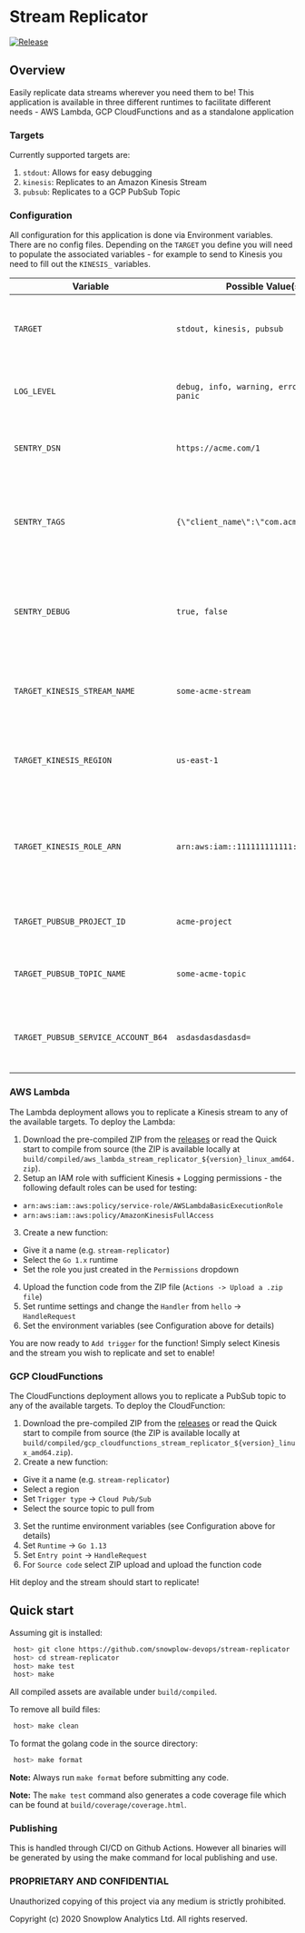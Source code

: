 # Stream Replicator

[![Release][release-image]](releases)

## Overview

Easily replicate data streams wherever you need them to be!  This application is available in three different runtimes to facilitate different needs - AWS Lambda, GCP CloudFunctions and as a standalone application

### Targets

Currently supported targets are:

1. `stdout`: Allows for easy debugging
2. `kinesis`: Replicates to an Amazon Kinesis Stream
3. `pubsub`: Replicates to a GCP PubSub Topic

### Configuration

All configuration for this application is done via Environment variables.  There are no config files.  Depending on the `TARGET` you define you will need to populate the associated variables - for example to send to Kinesis you need to fill out the `KINESIS_` variables.

| Variable                            | Possible Value(s)                           | Note                                                                  |
|-------------------------------------|---------------------------------------------|-----------------------------------------------------------------------|
| `TARGET`                            | `stdout, kinesis, pubsub`                   | Sets the target stream to emit data into `(def: "stdout")`            |
| `LOG_LEVEL`                         | `debug, info, warning, error, fatal, panic` | Sets the logging level `(def: "info")`                                |
| `SENTRY_DSN`                        | `https://acme.com/1`                        | The DSN to send Sentry alerts to `(def: "")`                          |
| `SENTRY_TAGS`                       | `{\"client_name\":\"com.acme\"}`            | Escaped JSON string with tags to send to sentry `(def: "{}")`         |
| `SENTRY_DEBUG`                      | `true, false`                               | Whether to put Sentry into debug mode `(def: "false")`                |
| `TARGET_KINESIS_STREAM_NAME`        | `some-acme-stream`                          | Name of the stream to send data into `(def: "")`                      |
| `TARGET_KINESIS_REGION`             | `us-east-1`                                 | The region the stream is in `(def: "")`                               |
| `TARGET_KINESIS_ROLE_ARN`           | `arn:aws:iam::111111111111:role/Kinesis`    | IAM role to assume; depends on sufficient perms to assume `(def: "")` |
| `TARGET_PUBSUB_PROJECT_ID`          | `acme-project`                              | ID of the GCP Project `(def: "")`                                     |
| `TARGET_PUBSUB_TOPIC_NAME`          | `some-acme-topic`                           | Name of the topic to send data into `(def: "")`                       |
| `TARGET_PUBSUB_SERVICE_ACCOUNT_B64` | `asdasdasdasdasd=`                          | GCP Service Account Base64 encoded `(def: "")`                        |

### AWS Lambda

The Lambda deployment allows you to replicate a Kinesis stream to any of the available targets. To deploy the Lambda:

1. Download the pre-compiled ZIP from the [releases](releases) or read the Quick start to compile from source (the ZIP is available locally at `build/compiled/aws_lambda_stream_replicator_${version}_linux_amd64.zip`).
2. Setup an IAM role with sufficient Kinesis + Logging permissions - the following default roles can be used for testing:
 - `arn:aws:iam::aws:policy/service-role/AWSLambdaBasicExecutionRole`
 - `arn:aws:iam::aws:policy/AmazonKinesisFullAccess`
3. Create a new function:
  - Give it a name (e.g. `stream-replicator`)
  - Select the `Go 1.x` runtime
  - Set the role you just created in the `Permissions` dropdown
4. Upload the function code from the ZIP file (`Actions -> Upload a .zip file`)
5. Set runtime settings and change the `Handler` from `hello` -> `HandleRequest`
6. Set the environment variables (see Configuration above for details)

You are now ready to `Add trigger` for the function!  Simply select Kinesis and the stream you wish to replicate and set to enable!

### GCP CloudFunctions

The CloudFunctions deployment allows you to replicate a PubSub topic to any of the available targets. To deploy the CloudFunction:

1. Download the pre-compiled ZIP from the [releases](releases) or read the Quick start to compile from source (the ZIP is available locally at `build/compiled/gcp_cloudfunctions_stream_replicator_${version}_linux_amd64.zip`).
2. Create a new function:
  - Give it a name (e.g. `stream-replicator`)
  - Select a region
  - Set `Trigger type` -> `Cloud Pub/Sub`
  - Select the source topic to pull from
3. Set the runtime environment variables (see Configuration above for details)
4. Set `Runtime` -> `Go 1.13`
5. Set `Entry point` -> `HandleRequest`
6. For `Source code` select ZIP upload and upload the function code

Hit deploy and the stream should start to replicate!

## Quick start

Assuming git is installed:

```bash
 host> git clone https://github.com/snowplow-devops/stream-replicator
 host> cd stream-replicator
 host> make test
 host> make
```

All compiled assets are available under `build/compiled`.

To remove all build files:

```bash
 host> make clean
```

To format the golang code in the source directory:

```bash
 host> make format
```

**Note:** Always run `make format` before submitting any code.

**Note:** The `make test` command also generates a code coverage file which can be found at `build/coverage/coverage.html`.

### Publishing

This is handled through CI/CD on Github Actions. However all binaries will be generated by using the make command for local publishing and use.

### PROPRIETARY AND CONFIDENTIAL

Unauthorized copying of this project via any medium is strictly prohibited.

Copyright (c) 2020 Snowplow Analytics Ltd. All rights reserved.

[release-image]: http://img.shields.io/badge/golang-0.1.0-6ad7e5.svg?style=flat
[releases]: https://github.com/snowplow-devops/stream-replicator/releases
